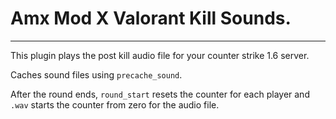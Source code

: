 # Amx Mod X Valorant Kill Sounds.
---
This plugin plays the post kill audio file for your counter strike 1.6 server.

Caches sound files using `precache_sound`.

After the round ends, `round_start` resets the counter for each player and `.wav` starts the counter from zero for the audio file.
